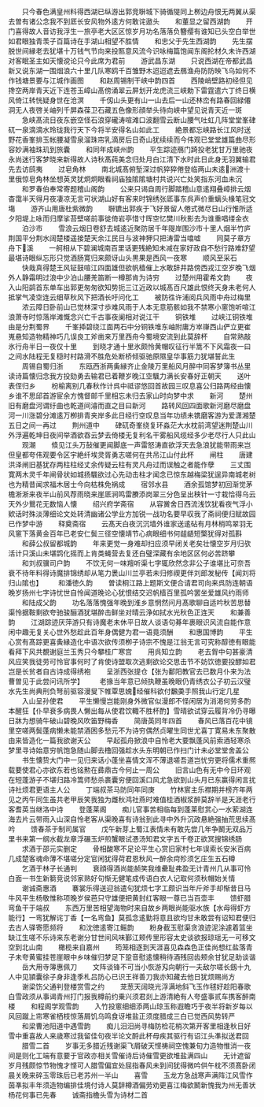 <!-- { "loadSidebar": true } -->
　　只今春色满皇州料得西湖已纵游出郭竞聨城下骑循隄同上栁边舟恨无两翼从渠去曽有诸公念我不到厎长安风物外逺方何敢诧遨头
　　和董显之留西湖韵
　　开门喜得故人音访我浮生一旅亭老大区区惊岁月功名落落负簪缨有谁知已头空白举世如君眼独青羡子百篇诗在手湖山相望不胜情
　　和忠父于先生西湖韵
　　先生摆脱世间縁老去犹堪十万钱气节向来投匦意风流今识咏梅篇饱闻东阁抡材久未许西湖对客眠圣主如天懐谠论只今此席为君前
　　游武昌东湖
　　只说西湖在帝都武昌新又说东湖一围烟浪六十里几队寒鸥千百雏野木迢迢遮去鴈渔舟防防映飞乌如何不作钱塘景要与江城作画图
　　和赵周锡制干峡中韵四首
　　西陵峭壁路初经但见搀空两岸青天近下连苍玉嶂山髙傍涌翠云屏划开龙虎流三峡勅下雷霆遣六丁终日横风倚江转恍疑身世在沧溟
　　千仭山头更有山一山去后一山还林峦有路春回緑僊洞无人夜啓关岫列千屏森葆卫石藏五色像形顔举头待向峡中望见说青天近一斑
　　急峡髙流日夜东嵌空怪石浪穿礲涛喧滩口波翻雪云断山腰气吐虹几阵堂堂峯硉矹一泉滴滴水玲珑我行天下今将半安得名山如此工
　　絶景都忘峡路长江风时送野花香峯排玉帐腰凝雪泉溜珠帘乳滴房后日奇山犹续续而今伟观已堂堂雄篇曲尽形容妙满袖珠玑到旅囊
　　和同年成峡州韵
　　平生踪迹鴈门踦投老犹甘万里驰夜永尚迷行客梦晓来新得故人诗秋髙莼美念归处月白江清下水时此日此身无羽翼输君先去访鸱夷
　　过皂角林
　　南北城髙俯堑深过帆猝猝倦登临两山未逺洲渡十里俄惊皂角林坐想英灵犹炯炯眼看祠庙独隂隂塘村共说兴亡处笑指东河血未沉
　　和罗春伯奉常寄题稽山阁韵
　　公来只谒自周行脚踏稽山意逺翔叠嶂排云烟杳霭半天得月夜凄凉无言可状湖山好有客来时锦绣张厎事东呉声价重螭头椽笔冠文塲
　　游齐山用唐杜紫微韵
　　聨镳出郭疾于飞好景留人倦式微尽日山行惟所适夕阳堤上咏而归摩挲苔壁嗟前事徙倚岩亭惜寸晖空忆樊川秋影去为谁重唱缕金衣
　　泊沙市
　　雪浪云烟日卷舒去城逺近聚防居千年隄岸围沙市十里人烟半竹庐荆国平分荆水阔楚楼遥接楚天余江民日与波神狎只把涛雷当噏嘘
　　同莫子章方舟下溪
　　一舸相从下碧澜城南百里话更残絶知未减在家好政自不愁行路难舒望最堪诗眼纵忘形只觉酒肠寛归来颇讶山头黒果是西风一夜寒
　　顺风至采石
　　快哉真得楚王风钲鼓喧江四面雄但欲帆樯催上水敢辞井路傍西戎江空岁晚飞烟外人静霜明过浪中少泊山腰羌笛断一樽那肯为诗穷
　　过楚州用霍希文韵
　　夜入山阳鹢首东单车出郭更匆匆欲知势扼三江近政以城髙百尺雄此恨终天身未老何人抵掌气凌空连云细草秋风下把酒长吁问化工
　　被防徃许浦阅兵风雨中舟过梅里
　　浓云障日卧前山已觉林深寸歩难风雨于人本无意筋骸如我不禁寒小窻饱听喧江浪萧寺时惊落岸滩慨念兴亡千古事夜阑相对说江干
　　铜铁堆
　　过峡江铜铁堆由是分荆蜀界
　　千峯揷碧绕江面两石中分铜铁堆东岫附庸方崒嵂西山俨立更崔嵬悬知造物精神巧几误良工斧凿来万里西舟今蜀境安流到此莫辞杯
　　自常熟敲氷行舟半日一夜仅十里
　　到晓才通十里氷颇怜黄帽叹征行半篙不下风霜夜一曰之间水陆程无复穏时村路滑不胜危处断桥倾驱驰原隰皇华事筋力犹堪誓此生
　　周锡自蜀归浙
　　东瓯西浙两夤縁齐止金陵万里船风月醉中同客梦簿书丛里读诗篇懐归念我方投劾勇去输君已着鞭岁晚江空颿力满长安春好正朝天
　　送叶表侄归乡
　　枌榆离别几春秋作计呉中祗谬悠回首故园三叹息喜公归路两经由懐乡谁不思邱首游宦余方愧督邮千里相忘未归去家山时向梦中求
　　新河
　　楚州旧有磨盘河谓纡曲也乾道间濬而直之目曰新河
　　路转风回四面歌新河磨尽磨盘河一川涨碧分滩逺万栁排青夹岸多此日经行空叹息当年功绩未镌磨客游为爱潇湘楚五日之间一再过
　　荆州道中
　　硉矹奇峯绕复环淼茫大水枕前湾望迷荆楚山川外浮遍乾坤日夜间举酒欲吞云梦去倚楼无复利名干雾船风缆经多少老尽行人只此山
　　观潮
　　倐见江头万鼔催更闻脚底一声雷怒涛直欲浮天去急浪犹能带雨来岂但皇都夸伟观要令区宇絶纤埃灵胥勇志嗟何在共吊江山付此杯
　　闸柱
　　唐建洪泽闸旧基犹存两柱柱经丈余传疑云柱有灵凡舟过而误触之者能作孽
　　三丈围寛两木灵千年闸骨状如城扬颿欲过心先动击柱才闻念已惊东越梅梁犹逞异南城老树也为精昔闻求福木居士今向枯株免祸成
　　宿邻水县
　　酒余孤馆梦初回渐觉茅檐淅淅来夜半山前风荐雨晓来崖厎涧鸣雷賸添岗翠三分色呈出秧针一寸栽恰得乌云天外少鸎花无数恼人懐
　　绍兴府学斋宿
　　从容黉舍日西流浅饮犹看夜气浮小欵话时殊淡薄细论文处转清幽诸公学业方加锐一战功名要早収我了斋祠便归赋故园已作梦中游
　　释奠斋宿
　　云髙天白夜沉沉墙外谁家送逺砧有月林梢鸣翠羽无风窻下落黄金百年已老安仁鬓三径空懐靖节心病眼细书何龃龉短檠犹得对孤斟
　　和薛公叔留都城韵
　　年来更觉一身难却扫应须早闭关老矣壮懐空岁月归欤活计只溪山未堪鹍化摇而上肯类蝇营去复还白璧深藏有余地区区何必苦跻攀
　　和刘叔骥司户韵
　　不饮无何一味羶听渠七字辄欣然念非公子谁堪比可奈吾衰不待年料得诗魔排锦绣却从笔力褁山川兰亭若未归修禊更伴刘郎发秘传【闻刘将归山隂也】
　　和潘徳久韵
　　曽读桐江路上题斯文便合请君司向来呉防连朝语晚岁扬州七字诗忧世自怜闻道晚论心犹恨结交迟帆樯百里孤吟罢坐爱雄风约雨师
　　和陆成父韵
　　功名落落愧强年晚到淮乡意惘然问月髙歌聊自适吟秋苦思替渠怜据鞍剩欲夸驰骏酾酒犹堪醉击鲜坐对晴云浄如拭水光秋色正连天
　　和兼善韵
　　江湖踪迹厌萍游只有诗魔老未休平日故人谈语句朞年裹眼识风流自能作意闲中趣无复关心世外愁趁此百年身偶健为君一语竟须酬
　　和惠国博韵
　　平生心赏有髙踪更喜夤縁造化中语次欲传须栁子诗宗不愧是江翁无言可究称醇徳有眼能看拜下风共覩谢庭兰玉秀只今攀桂广寒宫
　　用呉知立韵
　　老去胷中句甚豪清风应笑我徒劳可怜官事何时了肯使诗盟取次逃剩欲论交思击节不妨饮徳要投醪如君岂是长贫者自古诗成得绣袍
　　呈浙西张提仓【张为鄱阳教官去已数月仆来为法曹曽见于此尝问讯所学】
　　老掾当年意已倾执鞭虽晚眼仍青绣衣公子初云汉璧水先生尚典刑负弩前驱容漫叟下帷覃思媿经催科欲付飜羮手照我山行定几星
　　入山呈孙使君
　　平生懒慢岂能刚身外微官似漫郎不怪闲居为消渇何劳多酌本醒狂【仆早衰多病畏人懒出每从使君饮輙不胜杯酌】雪晴欲试穿云履背冷仍寻曝日牀为想骑牛破山碧晚风吹笛野梅香
　　简唐英同年四首
　　春风已落百花中镜里空嗟两鬓蓬病懒未能禁酒困多愁元不为诗穷偶然贞曜生同世尤喜丁寛易未东聚散由来皆造化一篇我欲谢天公
　　早起孤舟掀浪中自怜老大要飘蓬风前索酒轻寒杀梦里寻诗始意穷帆饱急随山脚去橹回强趁水头东明朝已作扫门计未必堂堂舍盖公
　　书生懐贽大门中一见归来话小蓬坐喜情文浑不薄退嗟吾道岂忧穷更将儒术重熈载要使君心亦欲东若也铭勲在彞鼎古今何止一周公
　　旧言山色有无中今日环观在短蓬游子不堪归路冷篙师愁杀裹囊穷便回溪口风尤急欲到山头月已东赢得闲言扰诗社烦君更语主人公
　　丁端叔茶马防同年同庚
　　竹林賔主乐襟期并榜齐年两见之丙午同生虽共老甲辰笑我独为雌秋鸿社燕时难值桂酒椒浆醉莫辞半是天涯老行客耆英当继洛中诗
　　登蓬莱阁
　　痴儿官事苦相临每到蓬莱慰赏心一水萦湖连海去片云带雨入山深自怜老客从渠晚喜有诗翁到此寻中外升沉政悬絶强抽荒思续髙吟
　　馈春茶于制司属官
　　戊午新芽上蜀江表情未有敢先尝几年争鬭无双品万里书来第一纲水截龙章浮碾玉炉煎蟹眼试慿汤知君文字五千卷正欲冥搜锦绣肠
　　求酒于邵元实删定
　　骨相酸寒不足论平生心赏旧家村七年误索长安米百病几成楚客魂命薄不堪嗟分定官闲犹得荷君恩秋风一醉余疴殄须乞庄生五石樽
　　乞酒于林子长通判
　　衰顔得酒尚能赪笑我维罍耻弗盈无计青州几从事可怜白面一书生新篘竞说邻家熟好句惭无健笔成传语白衣人记取何须秋帽始关情
　　谢诚斋惠酒
　　褰裳乐得送迎翁遣句犹烦七字工颇识当年斤斧手却惭昔日马牛风平生杨敬惟称项晚岁侯芭只守雄便把黄封红客眼一尊已当百壶丰
　　馈虾腊弯鱼干于端叔
　　东西万里苦相望海物时来自故乡两眼尚能驱水族【水母得虾方能行】一弯犹解诧丁香【一名弯鱼】莫孤念逺勤将意且欲均甘未敢尝有诏知君便归去古人驿寄愿频将
　　和沈徳逺寄江鳐韵
　　粉身截玉慰渠贪浪迹泥涂遽着篮坐缺江生嗟不乐诗来东老谢分甘世间风味鄞江颊传里形容太史谈欲报琼瑶无一可移文空到北山南
　　橄榄来自嘉州
　　筠笼相逐到天涯喜见森森色正佳尚想红盐落青子未夸黄蜜挂苍崖眼中乡味催归梦足下跫音慰逺懐稍待酒残回齿颊余甘犹足助谈谐
　　岳大用寺簿惠佩刀
　　文阵谈锋不可当小恢游刄向朝行一夫敌尔嗟长劔十九人中见頴囊徐子身非逢季札吕防心已识王祥善刀我亦知藏去他日犹烦赐尚方
　　谢梁饬父通判登楼赏雪之约
　　茏葱天阔晓光浮满地斜飞玉作毬好趁阳春歌白雪政须从事谒青州打门报我樽前约乗兴须君剡上游清絶有人夸盛事贰车携客醉南楼
　　和程阁学观雪韵
　　入竹投窻细细添两山琼玉称遐瞻巧于夜半将新岁每以风回蹴上帘寒雀栖枝惊落屑饥乌鸣食讶堆盐正须度腊成三白已觉西风势转严
　　和梁曹池阳道中遇雪韵
　　痴儿汨汨尚寻梅防检花梢次第开客里相逢秋日好雪中重喜故人来歳寒过我留佳句夜半论文酹此杯毋疾其驱行有诏江头凖拟送君回
　　腊雪二首
　　岁事无多腊近残谢渠飞屑破天悭祷祠空愧兼旬力造物惟消一夜间是则化工端有意要于官政亦相关雪催诗后诗催雪更欲堆盐满四山
　　无计遮留岁月残颇惊节物愧才悭可人腊雪偏宜处屈指春风未到间犹得微吟供午枕不须髙卧闭晨关晚来碎玉零珠后已老苏州一半山
　　喜雪
　　玉龙方急战寒声满阵江风雪作茵凖拟丰年须造物编排佳境付诗人莫辞樽酒偏劳劝更喜江梅欲鬭新愧我为州无善状杨花何事已先春
　　诚斋指檐头雪为诗材二首
